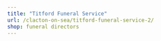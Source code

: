 ```yaml
---
title: "Titford Funeral Service"
url: /clacton-on-sea/titford-funeral-service-2/
shop: funeral directors
---
```

